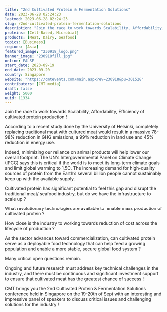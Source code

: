 ```yaml
---
title: "2nd Cultivated Protein & Fermentation Solutions"
date: 2023-06-28 02:24:23
lastmod: 2023-06-28 02:24:23
slug: /2nd-cultivated-protein-fermentation-solutions
description: "Join the race to work towards Scalability, Affordability, Efficiency of cultivated protein production !According to a recent study done by the University of Helsinki, completely replacing traditional meat with cultured meat would result in a massive 78-98% reduction in GHG emissions, a 99% reduction in land use and 45% reduction in energy use."
proteins: [Cell-Based, Microbial]
products: [Meat, Dairy, Seafood]
topics: [Business]
regions: [Asia]
featured_image: "230918_logo.png"
banner_image: "230918fill.jpg"
online: FALSE
start_date: 2023-09-19
end_date: 2023-09-20
country: Singapore
website: "https://cmtevents.com/main.aspx?ev=230918&pu=301528"
contributors: [CMT media]
draft: false
weight: 5000
uuid: 11334
---
```

<p>Join the race to work towards Scalability, Affordability, Efficiency of cultivated protein production !</p>
<p>According to a recent study done by the University of Helsinki, completely replacing traditional meat with cultured meat would result in a massive 78-98% reduction in GHG emissions, a 99% reduction in land use and 45% reduction in energy use.</p>
<p>Indeed, minimizing our reliance on animal products will help lower our overall footprint. The UN's Intergovernmental Panel on Climate Change (IPCC) says this is critical if the world is to meet its long-term climate goals and limit global warming to 1.5C. The increasing demand for high-quality sources of protein from the Earth’s several billion people cannot sustainably keep up with the available supply.</p>
<p>Cultivated protein has significant potential to feel this gap and disrupt the traditional meat/ seafood industry, but do we have the infrastructure to scale up ?</p>
<p>What revolutionary technologies are available to  enable mass production of cultivated protein ?</p>
<p>How close is the industry to working towards reduction of cost across the lifecycle of production ?</p>
<p>As the sector advances toward commercialization, can cultivated protein serve as a deployable food technology that can help feed a growing population and enable a more stable, secure global food system ?</p>
<p>Many critical open questions remain.</p>
<p>Ongoing and future research must address key technical challenges in the industry, and there must be continuous and significant investment support to ensure that cultivated meat has the greatest chance of success !</p>
<p>CMT brings you the 2nd Cultivated Protein & Fermentation Solutions conference held in Singapore on the 19-20th of Sept with an interesting and impressive panel of speakers to discuss critical issues and challenging solutions for the industry !</p>
